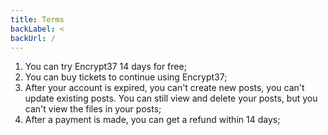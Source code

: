 ```yaml
---
title: Terms
backLabel: <
backUrl: /
---
```


1. You can try Encrypt37 14 days for free;
2. You can buy tickets to continue using Encrypt37;
3. After your account is expired, you can't create new posts, you can't update existing posts. You can still view and delete your posts, but you can't view the files in your posts;
4. After a payment is made, you can get a refund within 14 days;
